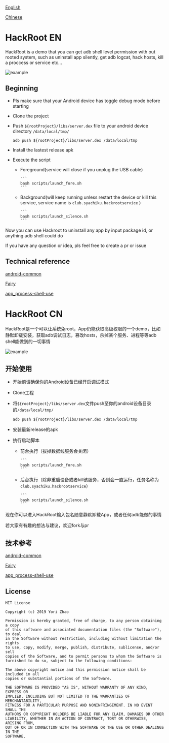 [English][def]

[Chinese](#hackroot-cn)

# HackRoot EN

HackRoot is a demo that you can get adb shell level permission with out rooted system, such as uninstall app silently, get adb logcat, hack hosts, kill a proccess or service etc...  

![example][def2]

## Beginning

* Pls make sure that your Android device has toggle debug mode before starting
* Clone the project
* Push `${rootProject}/libs/server.dex` file to your android device directory `/data/local/tmp/`

    ```
    adb push ${rootProject}/libs/server.dex /data/local/tmp
    ```

* Install the lastest release apk
* Execute the script
  * Foreground(service will close if you unplug the USB cable)

        ```
        bash scripts/launch_fore.sh 
        ```
  * Background(will keep running unless restart the device or kill this service, service name is `club.syachiku.hackrootservice` )

        ```
        bash scripts/launch_silence.sh 
        ```

Now you can use Hackroot to uninstall any app by input package id, or anything adb shell could do

If you have any question or idea, pls feel free to create a pr or issue

## Technical reference

[android-common](https://github.com/Trinea/android-common)

[Fairy](https://github.com/Zane96/Fairy)

[app_process-shell-use](https://github.com/gtf35/app_process-shell-use)

# HackRoot CN

HackRoot是一个可以让系统免root，App仍能获取高级权限的一个demo，比如静默卸载安装，获取adb调试日志，篡改hosts，杀掉某个服务、进程等等adb shell能做到的一切事情

![example][def2]

## 开始使用

* 开始前请确保你的Android设备已经开启调试模式
* Clone工程
* 将`${rootProject}/libs/server.dex`文件push至你的android设备目录的`/data/local/tmp/`

    ```
    adb push ${rootProject}/libs/server.dex /data/local/tmp
    ```

* 安装最新release的apk
* 执行启动脚本
  * 前台执行（拔掉数据线服务会关闭）

        ```
        bash scripts/launch_fore.sh 
        ```
  * 后台执行（除非重启设备或者kill该服务，否则会一直运行，任务名称为`club.syachiku.hackrootservice`）

        ```
        bash scripts/launch_silence.sh 
        ```

现在你可以进入HackRoot输入包名随意静默卸载App，或者任何adb能做的事情

若大家有有趣的想法与建议，欢迎fork与pr

## 技术参考

[android-common](https://github.com/Trinea/android-common)

[Fairy](https://github.com/Zane96/Fairy)

[app_process-shell-use](https://github.com/gtf35/app_process-shell-use)

## License

```
MIT License

Copyright (c) 2019 Yori Zhao

Permission is hereby granted, free of charge, to any person obtaining a copy
of this software and associated documentation files (the "Software"), to deal
in the Software without restriction, including without limitation the rights
to use, copy, modify, merge, publish, distribute, sublicense, and/or sell
copies of the Software, and to permit persons to whom the Software is
furnished to do so, subject to the following conditions:

The above copyright notice and this permission notice shall be included in all
copies or substantial portions of the Software.

THE SOFTWARE IS PROVIDED "AS IS", WITHOUT WARRANTY OF ANY KIND, EXPRESS OR
IMPLIED, INCLUDING BUT NOT LIMITED TO THE WARRANTIES OF MERCHANTABILITY,
FITNESS FOR A PARTICULAR PURPOSE AND NONINFRINGEMENT. IN NO EVENT SHALL THE
AUTHORS OR COPYRIGHT HOLDERS BE LIABLE FOR ANY CLAIM, DAMAGES OR OTHER
LIABILITY, WHETHER IN AN ACTION OF CONTRACT, TORT OR OTHERWISE, ARISING FROM,
OUT OF OR IN CONNECTION WITH THE SOFTWARE OR THE USE OR OTHER DEALINGS IN THE
SOFTWARE.
```

[def]: #hackroot-en
[def2]: https://github.com/zjkhiyori/hack-root/blob/master/example/example.gif

